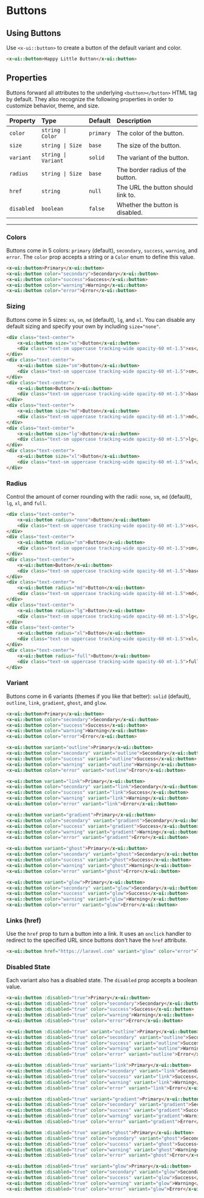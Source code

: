 # Buttons

## Using Buttons

Use `<x-ui::button>` to create a button of the default variant and color.

```html +demo title={Using Buttons} previewClasses={py-8 flex items-center justify-center}
<x-ui::button>Happy Little Button</x-ui::button>
```

## Properties

Buttons forward all attributes to the underlying `<button></button>` HTML tag by default. They also recognize the following properties in order to customize behavior, theme, and size.

| Property | Type | Default | Description |
|:---|:---|:---|:---|
| `color` | `string \| Color` | `primary` | The color of the button. |
| `size` | `string \| Size` | `base` | The size of the button. |
| `variant` | `string \| Variant` | `solid` | The variant of the button. |
| `radius` | `string \| Size` | `base` | The border radius of the button. |
| `href` | `string` | `null` | The URL the button should link to. |
| `disabled` | `boolean` | `false` | Whether the button is disabled. |

---

### Colors
Buttons come in 5 colors: `primary` (default), `secondary`, `success`, `warning`, and `error`.
The `color` prop accepts a string or a `Color` enum to define this value.

```html +demo title={Simple Buttons} previewClasses={grid gap-5 grid-cols-1 sm:grid-cols-2 md:grid-cols-5 items-end justify-center py-12}
<x-ui::button>Primary</x-ui::button>
<x-ui::button color="secondary">Secondary</x-ui::button>
<x-ui::button color="success">Success</x-ui::button>
<x-ui::button color="warning">Warning</x-ui::button>
<x-ui::button color="error">Error</x-ui::button>
```

### Sizing
Buttons come in 5 sizes: `xs`, `sm`, `md` (default), `lg`, and `xl`. You can
disable any default sizing and specify your own by including `size="none"`.

```html +demo title={Button Sizing} previewClasses={flex space-x-5 items-end justify-center py-12}
<div class="text-center">
    <x-ui::button size="xs">Button</x-ui::button>
    <div class="text-sm uppercase tracking-wide opacity-60 mt-1.5">xs</div>
</div>
<div class="text-center">
    <x-ui::button size="sm">Button</x-ui::button>
    <div class="text-sm uppercase tracking-wide opacity-60 mt-1.5">sm</div>
</div>
<div class="text-center">
    <x-ui::button>Button</x-ui::button>
    <div class="text-sm uppercase tracking-wide opacity-60 mt-1.5">base</div>
</div>
<div class="text-center">
    <x-ui::button size="md">Button</x-ui::button>
    <div class="text-sm uppercase tracking-wide opacity-60 mt-1.5">md</div>
</div>
<div class="text-center">
    <x-ui::button size="lg">Button</x-ui::button>
    <div class="text-sm uppercase tracking-wide opacity-60 mt-1.5">lg</div>
</div>
<div class="text-center">
    <x-ui::button size="xl">Button</x-ui::button>
    <div class="text-sm uppercase tracking-wide opacity-60 mt-1.5">xl</div>
</div>
```

### Radius

Control the amount of corner rounding with the radii: `none`, `sm`, `md` (default), `lg`, `xl`, and `full`.

```html +demo title={Button Sizing} previewClasses={flex space-x-5 items-end justify-center py-12}
<div class="text-center">
    <x-ui::button radius="none">Button</x-ui::button>
    <div class="text-sm uppercase tracking-wide opacity-60 mt-1.5">xs</div>
</div>
<div class="text-center">
    <x-ui::button radius="sm">Button</x-ui::button>
    <div class="text-sm uppercase tracking-wide opacity-60 mt-1.5">sm</div>
</div>
<div class="text-center">
    <x-ui::button>Button</x-ui::button>
    <div class="text-sm uppercase tracking-wide opacity-60 mt-1.5">base</div>
</div>
<div class="text-center">
    <x-ui::button radius="md">Button</x-ui::button>
    <div class="text-sm uppercase tracking-wide opacity-60 mt-1.5">md</div>
</div>
<div class="text-center">
    <x-ui::button radius="lg">Button</x-ui::button>
    <div class="text-sm uppercase tracking-wide opacity-60 mt-1.5">lg</div>
</div>
<div class="text-center">
    <x-ui::button radius="xl">Button</x-ui::button>
    <div class="text-sm uppercase tracking-wide opacity-60 mt-1.5">xl</div>
</div>
<div class="text-center">
    <x-ui::button radius="full">Button</x-ui::button>
    <div class="text-sm uppercase tracking-wide opacity-60 mt-1.5">full</div>
</div>
```


### Variant
Buttons come in 6 variants (themes if you like that better): `solid` (default), `outline`, `link`, `gradient`, `ghost`, and `glow`.

```html +demo title={Solid Variant} previewClasses={grid gap-5 grid-cols-1 sm:grid-cols-2 md:grid-cols-5 items-end justify-center py-12}
<x-ui::button>Primary</x-ui::button>
<x-ui::button color="secondary">Secondary</x-ui::button>
<x-ui::button color="success">Success</x-ui::button>
<x-ui::button color="warning">Warning</x-ui::button>
<x-ui::button color="error">Error</x-ui::button>
```

```html +demo title={Outline Variant} previewClasses={grid gap-5 grid-cols-1 sm:grid-cols-2 md:grid-cols-5 items-end justify-center py-12}
<x-ui::button variant="outline">Primary</x-ui::button>
<x-ui::button color="secondary" variant="outline">Secondary</x-ui::button>
<x-ui::button color="success" variant="outline">Success</x-ui::button>
<x-ui::button color="warning" variant="outline">Warning</x-ui::button>
<x-ui::button color="error" variant="outline">Error</x-ui::button>
```

```html +demo title={Link Variant} previewClasses={grid gap-5 grid-cols-1 sm:grid-cols-2 md:grid-cols-5 items-end justify-center py-12}
<x-ui::button variant="link">Primary</x-ui::button>
<x-ui::button color="secondary" variant="link">Secondary</x-ui::button>
<x-ui::button color="success" variant="link">Success</x-ui::button>
<x-ui::button color="warning" variant="link">Warning</x-ui::button>
<x-ui::button color="error" variant="link">Error</x-ui::button>
```

```html +demo title={Gradient Variant} previewClasses={grid gap-5 grid-cols-1 sm:grid-cols-2 md:grid-cols-5 items-end justify-center py-12}
<x-ui::button variant="gradient">Primary</x-ui::button>
<x-ui::button color="secondary" variant="gradient">Secondary</x-ui::button>
<x-ui::button color="success" variant="gradient">Success</x-ui::button>
<x-ui::button color="warning" variant="gradient">Warning</x-ui::button>
<x-ui::button color="error" variant="gradient">Error</x-ui::button>
```

```html +demo title={Ghost Variant} previewClasses={grid gap-5 grid-cols-1 sm:grid-cols-2 md:grid-cols-5 items-end justify-center py-12}
<x-ui::button variant="ghost">Primary</x-ui::button>
<x-ui::button color="secondary" variant="ghost">Secondary</x-ui::button>
<x-ui::button color="success" variant="ghost">Success</x-ui::button>
<x-ui::button color="warning" variant="ghost">Warning</x-ui::button>
<x-ui::button color="error" variant="ghost">Error</x-ui::button>
```

```html +demo title={Glow Variant} previewClasses={grid gap-5 grid-cols-1 sm:grid-cols-2 md:grid-cols-5 items-end justify-center py-12}
<x-ui::button variant="glow">Primary</x-ui::button>
<x-ui::button color="secondary" variant="glow">Secondary</x-ui::button>
<x-ui::button color="success" variant="glow">Success</x-ui::button>
<x-ui::button color="warning" variant="glow">Warning</x-ui::button>
<x-ui::button color="error" variant="glow">Error</x-ui::button>
```

### Links (href)
Use the `href` prop to turn a button into a link. It uses an `onclick` handler to redirect to the specified URL since buttons don't have the `href` attribute.

```html +demo title={Buttons as Links} previewClasses={flex items-center justify-center py-6}
<x-ui::button href="https://laravel.com" variant="glow" color="error">This Button Links to the Laravel Docs</x-ui::button>
```

### Disabled State
Each variant also has a disabled state. The `disabled` prop accepts a boolean value.

```html +demo title={Solid Variant (Disabled)} previewClasses={grid gap-5 grid-cols-1 sm:grid-cols-2 md:grid-cols-5 items-end justify-center py-12}
<x-ui::button :disabled="true">Primary</x-ui::button>
<x-ui::button :disabled="true" color="secondary">Secondary</x-ui::button>
<x-ui::button :disabled="true" color="success">Success</x-ui::button>
<x-ui::button :disabled="true" color="warning">Warning</x-ui::button>
<x-ui::button :disabled="true" color="error">Error</x-ui::button>
```

```html +demo title={Outline Variant (Disabled)} previewClasses={grid gap-5 grid-cols-1 sm:grid-cols-2 md:grid-cols-5 items-end justify-center py-12}
<x-ui::button :disabled="true" variant="outline">Primary</x-ui::button>
<x-ui::button :disabled="true" color="secondary" variant="outline">Secondary</x-ui::button>
<x-ui::button :disabled="true" color="success" variant="outline">Success</x-ui::button>
<x-ui::button :disabled="true" color="warning" variant="outline">Warning</x-ui::button>
<x-ui::button :disabled="true" color="error" variant="outline">Error</x-ui::button>
```

```html +demo title={Link Variant (Disabled)} previewClasses={grid gap-5 grid-cols-1 sm:grid-cols-2 md:grid-cols-5 items-end justify-center py-12}
<x-ui::button :disabled="true" variant="link">Primary</x-ui::button>
<x-ui::button :disabled="true" color="secondary" variant="link">Secondary</x-ui::button>
<x-ui::button :disabled="true" color="success" variant="link">Success</x-ui::button>
<x-ui::button :disabled="true" color="warning" variant="link">Warning</x-ui::button>
<x-ui::button :disabled="true" color="error" variant="link">Error</x-ui::button>
```

```html +demo title={Gradient Variant (Disabled)} previewClasses={grid gap-5 grid-cols-1 sm:grid-cols-2 md:grid-cols-5 items-end justify-center py-12}
<x-ui::button :disabled="true" variant="gradient">Primary</x-ui::button>
<x-ui::button :disabled="true" color="secondary" variant="gradient">Secondary</x-ui::button>
<x-ui::button :disabled="true" color="success" variant="gradient">Success</x-ui::button>
<x-ui::button :disabled="true" color="warning" variant="gradient">Warning</x-ui::button>
<x-ui::button :disabled="true" color="error" variant="gradient">Error</x-ui::button>
```

```html +demo title={Ghost Variant (Disabled)} previewClasses={grid gap-5 grid-cols-1 sm:grid-cols-2 md:grid-cols-5 items-end justify-center py-12}
<x-ui::button :disabled="true" variant="ghost">Primary</x-ui::button>
<x-ui::button :disabled="true" color="secondary" variant="ghost">Secondary</x-ui::button>
<x-ui::button :disabled="true" color="success" variant="ghost">Success</x-ui::button>
<x-ui::button :disabled="true" color="warning" variant="ghost">Warning</x-ui::button>
<x-ui::button :disabled="true" color="error" variant="ghost">Error</x-ui::button>
```

```html +demo title={Glow Variant (Disabled)} previewClasses={grid gap-5 grid-cols-1 sm:grid-cols-2 md:grid-cols-5 items-end justify-center py-12}
<x-ui::button :disabled="true" variant="glow">Primary</x-ui::button>
<x-ui::button :disabled="true" color="secondary" variant="glow">Secondary</x-ui::button>
<x-ui::button :disabled="true" color="success" variant="glow">Success</x-ui::button>
<x-ui::button :disabled="true" color="warning" variant="glow">Warning</x-ui::button>
<x-ui::button :disabled="true" color="error" variant="glow">Error</x-ui::button>
```

